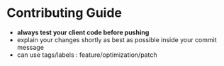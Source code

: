 # Contributing Guide

- **always test your client code before pushing**
- explain your changes shortly as best as possible inside your commit message
- can use tags/labels : feature/optimization/patch